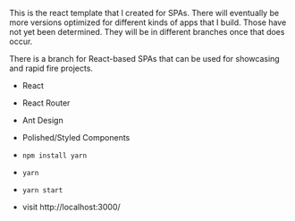 This is the react template that I created for SPAs. There will eventually be more versions optimized for different kinds of apps that I build. Those have not yet been determined. They will be in different branches once that does occur.


There is a branch for React-based SPAs that can be used for showcasing and rapid fire projects.

* React
* React Router
* Ant Design
* Polished/Styled Components


* `npm install yarn`
* `yarn`
* `yarn start`
* visit http://localhost:3000/
